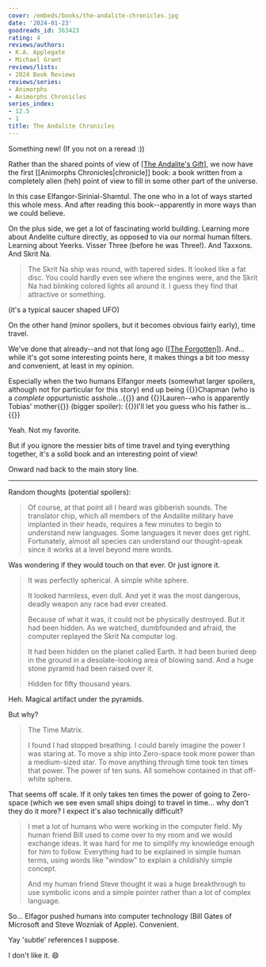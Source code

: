 ```yaml
---
cover: /embeds/books/the-andalite-chronicles.jpg
date: '2024-01-23'
goodreads_id: 363423
rating: 4
reviews/authors:
- K.A. Applegate
- Michael Grant
reviews/lists:
- 2024 Book Reviews
reviews/series:
- Animorphs
- Animorphs Chronicles
series_index:
- 12.5
- 1
title: The Andalite Chronicles
---
```

Something new! (If you not on a reread :))

Rather than the shared points of view of [[The Andalite's Gift]](), we now have the first [[Animorphs Chronicles|chronicle]] book: a book written from a completely alien (heh) point of view to fill in some other part of the universe. 

In this case Elfangor-Sirinial-Shamtul. The one who in a lot of ways started this whole mess. And after reading this book--apparently in more ways than we could believe. 

On the plus side, we get a lot of fascinating world building. Learning more about Andelite culture directly, as opposed to via our normal human filters. Learning about Yeerks. Visser Three (before he was Three!). And Taxxons. And Skrit Na. 

> The Skrit Na ship was round, with tapered sides. It looked like a fat disc. You could hardly even see where the engines were, and the Skrit Na had blinking colored lights all around it. I guess they find that attractive or something.

(it's a typical saucer shaped UFO)

On the other hand (minor spoilers, but it becomes obvious fairly early), time travel. 

We've done that already--and not that long ago ([[The Forgotten]]()). And... while it's got some interesting points here, it makes things a bit too messy and convenient, at least in my opinion. 

<!--more-->

Especially when the two humans Elfangor meets (somewhat larger spoilers, although not for particular for this story) end up being {{<spoiler>}}Chapman (who is a *complete* oppurtunistic asshole...{{</spoiler>}} and {{<spoiler>}}Lauren--who is apparently Tobias' mother{{</spoiler>}} (bigger spoiler): {{<spoiler>}}I'll let you guess who his father is...{{</spoiler>}}

Yeah. Not my favorite. 

But if you ignore the messier bits of time travel and tying everything together, it's a solid book and an interesting point of view!

Onward nad back to the main story line.

- - - 

Random thoughts (potential spoilers):

> Of course, at that point all I heard was gibberish sounds. The translator chip, which all members of the Andalite military have implanted in their heads, requires a few minutes to begin to understand new languages. Some languages it never does get right. Fortunately, almost all species can understand our thought-speak since it works at a level beyond mere words.

Was wondering if they would touch on that ever. Or just ignore it. 

> It was perfectly spherical. A simple white sphere.
> 
> It looked harmless, even dull. And yet it was the most dangerous, deadly weapon any race had ever created.
> 
> Because of what it was, it could not be physically destroyed. But it had been hidden. As we watched, dumbfounded and afraid, the computer replayed the Skrit Na computer log.
> 
> It had been hidden on the planet called Earth. It had been buried deep in the ground in a desolate-looking area of blowing sand. And a huge stone pyramid had been raised over it.
> 
> Hidden for fifty thousand years.

Heh. Magical artifact under the pyramids. 

But why? 

> The Time Matrix.
> 
> I found I had stopped breathing. I could barely imagine the power I was staring at. To move a ship into Zero-space took more power than a medium-sized star. To move anything through time took ten times that power. The power of ten suns. All somehow contained in that off-white sphere.  

That seems off scale. If it only takes ten times the power of going to Zero-space (which we see even small ships doing) to travel in time... why don't they do it more? I expect it's also technically difficult? 

> I met a lot of humans who were working in the computer field. My human friend Bill used to come over to my room and we would exchange ideas. It was hard for me to simplify my knowledge enough for him to follow. Everything had to be explained in simple human terms, using words like "window" to explain a childishly simple concept.
> 
> And my human friend Steve thought it was a huge breakthrough to use symbolic icons and a simple pointer rather than a lot of complex language.

So... Elfagor pushed humans into computer technology (Bill Gates of Microsoft and Steve Wozniak of Apple). Convenient. 

Yay 'subtle' references I suppose. 

I don't like it. :smile: